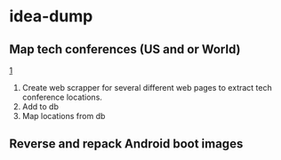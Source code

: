 # idea-dump

## Map tech conferences (US and or World)
[1](https://www.bizzabo.com/blog/technology-events)

1. Create web scrapper for several different web pages to extract tech conference
locations.
2. Add to db
3. Map locations from db

## Reverse and repack Android boot images
